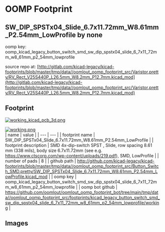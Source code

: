 # OOMP Footprint  
## SW_DIP_SPSTx04_Slide_6.7x11.72mm_W8.61mm_P2.54mm_LowProfile  by none  
  
oomp key: oomp_kicad_legacy_button_switch_smd_sw_dip_spstx04_slide_6_7x11_72mm_w8_61mm_p2_54mm_lowprofile  
  
source repo at: [http://gitlab.com/kicad-legacy/kicad-footprints/blob/master/tmp/data//oomlout_oomp_footprint_src/Varistor.pretty/RV_Rect_V25S440P_L26.5mm_W8.2mm_P12.7mm.kicad_mod](http://gitlab.com/kicad-legacy/kicad-footprints/blob/master/tmp/data//oomlout_oomp_footprint_src/Varistor.pretty/RV_Rect_V25S440P_L26.5mm_W8.2mm_P12.7mm.kicad_mod)  
## Footprint  
  
[![working_kicad_pcb_3d.png](working_kicad_pcb_3d_600.png)](working_kicad_pcb_3d.png)  
  
[![working.png](working_600.png)](working.png)  
| name | value | 
| --- | --- | 
| footprint name | SW_DIP_SPSTx04_Slide_6.7x11.72mm_W8.61mm_P2.54mm_LowProfile | 
| footprint description | SMD 4x-dip-switch SPST , Slide, row spacing 8.61 mm (338 mils), body size 6.7x11.72mm (see e.g. https://www.ctscorp.com/wp-content/uploads/219.pdf), SMD, LowProfile | 
| number of pads | 8 | 
| github path | http://github.com/kicad-legacy/kicad-footprints/blob/master/tmp/data//oomlout_oomp_footprint_src/Button_Switch_SMD.pretty/SW_DIP_SPSTx04_Slide_6.7x11.72mm_W8.61mm_P2.54mm_LowProfile.kicad_mod | 
| oomp key | oomp_kicad_legacy_button_switch_smd_sw_dip_spstx04_slide_6_7x11_72mm_w8_61mm_p2_54mm_lowprofile | 
| oomp bot github | https://github.com/oomlout/oomlout_oomp_footprint_bot/tree/main/tmp/data//oomlout_oomp_footprint_src/footprints/kicad_legacy_button_switch_smd_sw_dip_spstx04_slide_6_7x11_72mm_w8_61mm_p2_54mm_lowprofile/working | 
## Images  
